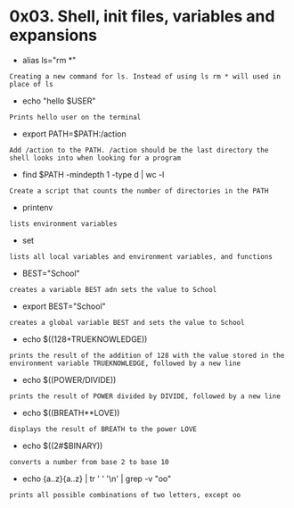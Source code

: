 # 0x03. Shell, init files, variables and expansions

* alias ls="rm *" 

```Creating a new command for ls. Instead of using ls rm * will used in place of ls```

* echo "hello $USER"

```Prints hello user on the terminal```

* export PATH=$PATH:/action

```Add /action to the PATH. /action should be the last directory the shell looks into when looking for a program```

* find $PATH -mindepth 1 -type d | wc -l

```Create a script that counts the number of directories in the PATH```

* printenv

```lists environment variables```

* set 

```lists all local variables and environment variables, and functions```

* BEST="School"

```creates a variable BEST adn sets the value to School```

* export BEST="School"

```creates a global variable BEST and sets the value to School```

* echo $((128+TRUEKNOWLEDGE))

```prints the result of the addition of 128 with the value stored in the environment variable TRUEKNOWLEDGE, followed by a new line```

* echo $((POWER/DIVIDE))

```prints the result of POWER divided by DIVIDE, followed by a new line```

* echo $((BREATH**LOVE))

```displays the result of BREATH to the power LOVE```

* echo $((2#$BINARY))

```converts a number from base 2 to base 10```

* echo {a..z}{a..z} | tr ' ' '\n' | grep -v "oo"

```prints all possible combinations of two letters, except oo```

